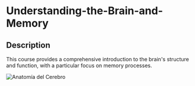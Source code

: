 # Understanding-the-Brain-and-Memory

## Description
This course provides a comprehensive introduction to the brain's structure and function, with a particular focus on memory processes.

![Anatomía del Cerebro](https://upload.wikimedia.org/wikipedia/commons/1/14/Human_brain.png)

